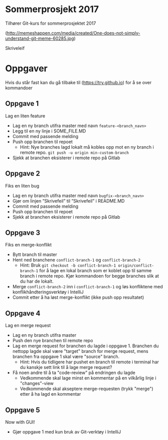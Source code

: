 # Sommerprosjekt 2017

Tilhører Git-kurs for sommerprosjektet 2017

(http://memeshappen.com/media/created/One-does-not-simply-understand-git-meme-60285.jpg)

Skriveleif

# Oppgaver
Hvis du står fast kan du gå tilbake til (https://try.github.io) for å se over
kommandoer

## Oppgave 1
Lag en liten feature

- Lag en ny branch utifra master med navn ```feature-<branch_navn>```
- Legg til en ny linje i SOME_FILE.MD
- Commit med passende melding
- Push opp branchen til repoet
    - Hint: Nye branches lagd lokalt må kobles opp mot en ny branch i remote repo.
    ```git push -u origin min-custom-branch```
- Sjekk at branchen eksisterer i remote repo på Gitlab

## Oppgave 2
Fiks en liten bug

- Lag en ny branch utifra master med navn ```bugfix-<branch_navn>```
- Gjør om linjen ”Skrivefeil” til ”Skrivefeil” i README.MD
- Commit med passende melding
- Push opp branchen til repoet
- Sjekk at branchen eksisterer i remote repo på Gitlab

## Oppgave 3
Fiks en merge-konflikt

- Bytt branch til master
- Hent ned branchene ```conflict-branch-1``` og ```conflict-branch-2```
    - Hint: Bruk ```git checkout -b conflict-branch-1 origin/conflict-branch-1```
    for å lage en lokal branch som er koblet opp til samme branch i remote repo. Kjør
    kommandoen for begge branches slik at du har de lokalt.
- Merge ```conflict-branch-2``` inn i ```conflict-branch-1``` og løs konfliktene med
konflikhåndteringsverktøy i IntelliJ
- Commit etter å ha løst merge-konflikt (ikke push opp resultatet)

## Oppgave 4
Lag en merge request

- Lag en ny branch utifra master
- Push den nye branchen til remote repo
- Lag en merge request for branchen du lagde i oppgave 1. Branchen du nettopp lagde
skal være "target" branch for merge request, mens branchen fra oppgave 1 skal være "source"
branch.
    - Hint: Hvis du tidligere har pushet en branch til remote i terminal har du kanskje sett
    link til å lage merge request?
- Få noen andre til å ta "code-review" på endringen du lagde
    - Vedkommende skal lage minst en kommentar på en vilkårlig linje i "changes"-view
    - Vedkommende skal akseptere merge-requesten (trykk "merge") etter å ha lagd
    en kommentar

## Oppgave 5
Now with GUI!

- Gjør oppgave 1 med kun bruk av Git-verktøy i IntelliJ
